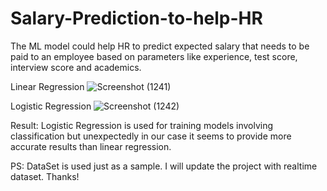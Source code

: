 # Salary-Prediction-to-help-HR
The ML model could help HR to predict expected salary that needs to be paid to an employee based on parameters like experience, test score, interview score and academics.

Linear Regression
![Screenshot (1241)](https://user-images.githubusercontent.com/91739600/161276054-d3db7a41-1c8c-41b2-80f9-a8f45e37e750.png)

Logistic Regression
![Screenshot (1242)](https://user-images.githubusercontent.com/91739600/161276067-d1a97068-daff-47e2-819b-b7d9815a2fb6.png)

Result: Logistic Regression is used for training models involving classification but unexpectedly in our case it seems to provide more accurate results than linear regression.

PS: DataSet is used just as a sample. I will update the project with realtime dataset. Thanks!
